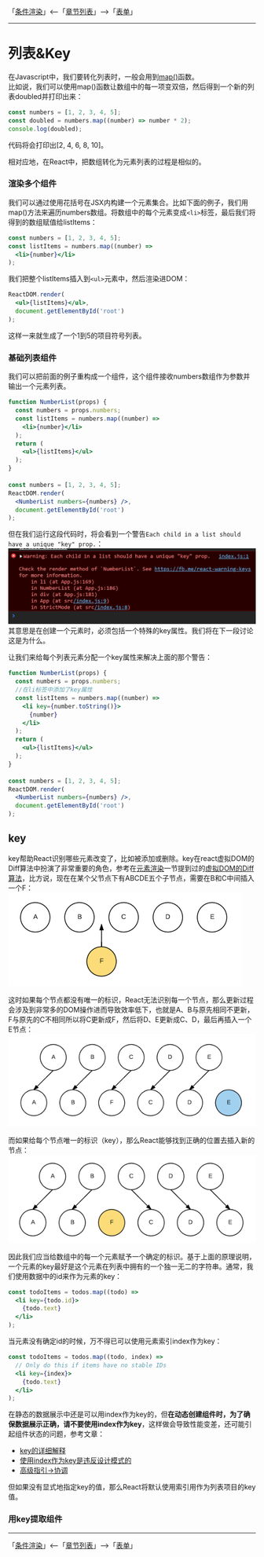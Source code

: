 「[条件渲染](./06-条件渲染.md)」<--「[章节列表](../React概述.md)」-->「[表单](./08-表单.md)」

***

# 列表&Key

在Javascript中，我们要转化列表时，一般会用到[map()](https://developer.mozilla.org/zh-CN/docs/Web/JavaScript/Reference/Global_Objects/Array/map)函数。  
比如说，我们可以使用map()函数让数组中的每一项变双倍，然后得到一个新的列表doubled并打印出来：
```jsx
const numbers = [1, 2, 3, 4, 5];
const doubled = numbers.map((number) => number * 2);
console.log(doubled);
```
代码将会打印出[2, 4, 6, 8, 10]。

相对应地，在React中，把数组转化为元素列表的过程是相似的。

### 渲染多个组件

我们可以通过使用花括号在JSX内构建一个元素集合。比如下面的例子，我们用map()方法来遍历numbers数组。将数组中的每个元素变成`<li>`标签，最后我们将得到的数组赋值给listItems：
```jsx
const numbers = [1, 2, 3, 4, 5];
const listItems = numbers.map((number) =>
  <li>{number}</li>
);
```

我们把整个listItems插入到`<ul>`元素中，然后渲染进DOM：
```jsx
ReactDOM.render(
  <ul>{listItems}</ul>,
  document.getElementById('root')
);
```
这样一来就生成了一个1到5的项目符号列表。

### 基础列表组件

我们可以把前面的例子重构成一个组件，这个组件接收numbers数组作为参数并输出一个元素列表。
```jsx
function NumberList(props) {
  const numbers = props.numbers;
  const listItems = numbers.map((number) =>
    <li>{number}</li>
  );
  return (
    <ul>{listItems}</ul>
  );
}

const numbers = [1, 2, 3, 4, 5];
ReactDOM.render(
  <NumberList numbers={numbers} />,
  document.getElementById('root')
);
```
但在我们运行这段代码时，将会看到一个警告`Each child in a list should have a unique "key" prop.`：
![react-07-01](../../../img/react-07-01.png)
其意思是在创建一个元素时，必须包括一个特殊的key属性。我们将在下一段讨论这是为什么。

让我们来给每个列表元素分配一个key属性来解决上面的那个警告：
```jsx
function NumberList(props) {
  const numbers = props.numbers;
  //在li标签中添加了key属性
  const listItems = numbers.map((number) =>
    <li key={number.toString()}>
      {number}
    </li>
  );
  return (
    <ul>{listItems}</ul>
  );
}

const numbers = [1, 2, 3, 4, 5];
ReactDOM.render(
  <NumberList numbers={numbers} />,
  document.getElementById('root')
);
```

## key

key帮助React识别哪些元素改变了，比如被添加或删除。key在react虚拟DOM的Diff算法中扮演了非常重要的角色，参考在[元素渲染](./02-元素渲染.md)一节提到过的[虚拟DOM的Diff算法](https://www.kancloud.cn/kancloud/react-in-depth/67091)，比方说，现在在某个父节点下有ABCDE五个子节点，需要在B和C中间插入一个F：
![react-07-02](../../../img/react-07-02.png)

这时如果每个节点都没有唯一的标识，React无法识别每一个节点，那么更新过程会涉及到非常多的DOM操作进而导致效率低下，也就是A、B与原先相同不更新，F与原先的C不相同所以将C更新成F，然后将D、E更新成C、D，最后再插入一个E节点：
![react-07-03](../../../img/react-07-03.png)

而如果给每个节点唯一的标识（key），那么React能够找到正确的位置去插入新的节点：
![react-07-04](../../../img/react-07-04.png)

因此我们应当给数组中的每一个元素赋予一个确定的标识。基于上面的原理说明，一个元素的key最好是这个元素在列表中拥有的一个独一无二的字符串。通常，我们使用数据中的id来作为元素的key：
```jsx
const todoItems = todos.map((todo) =>
  <li key={todo.id}>
    {todo.text}
  </li>
);
```

当元素没有确定id的时候，万不得已可以使用元素索引index作为key：
```jsx
const todoItems = todos.map((todo, index) =>
  // Only do this if items have no stable IDs
  <li key={index}>
    {todo.text}
  </li>
);
```
在静态的数据展示中还是可以用index作为key的，但**在动态创建组件时，为了确保数据展示正确，请不要使用index作为key**，这样做会导致性能变差，还可能引起组件状态的问题，参考文章：
* [key的详细解释](https://segmentfault.com/a/1190000009149186)
* [使用index作为key是违反设计模式的](https://medium.com/@robinpokorny/index-as-a-key-is-an-anti-pattern-e0349aece318)
* [高级指引->协调](../AdvanacedGuides/15-协调.md)

但如果没有显式地指定key的值，那么React将默认使用索引用作为列表项目的key值。

### 用key提取组件

***

「[条件渲染](./06-条件渲染.md)」<--「[章节列表](../React概述.md)」-->「[表单](./08-表单.md)」